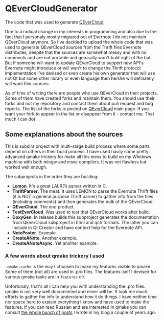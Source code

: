 # QEverCloudGenerator
The code that was used to generate [QEverCloud](https://github.com/mgsxx/QEverCloud)

Due to a radical change in my interests in programming and also due to the fact that I personaly mostly migrated out of Evernote I do not maintain QEverCloud anymore. So I've decided to upload the whole code that was used to generate QEverCloud sources from the Thrift files Evernote distributes, despite that the sources are somewhat messy and with no comments and are not portable and genarally won't buld right of the bat. But if someone will want to update QEverCloud to support new API's Evernote might introduce or will wan't to change the Thrift protocol implementation I've devised or even create his own generator that will use not Qt but some other library or even language then he/she will definately will want this sources.

As of time of writing there are people who use QEverCloud in their projects. Some of them have created forks and maintain them. You should use their forks and not my repository and contact them about pull request and bug reports. The list of the forks is posted on [QEverCloud](https://github.com/mgsxx/QEverCloud) main page. If you want your fork to appear in the list or disappear from it - contact me. That much I can do)

## Some explanations about the sources

This is subdirs project with multi-stage build process where some parts depend on others in their build process. I have used havily some pretty advanced qmake trickery for make all this mess to build on my Windows machine with both mingw and msvc compilers. It was not flawless but worked well enough.

The subprojects in the order they are building:

- [**Lemon**](http://www.hwaci.com/sw/lemon/). It's a great LALR(1) parser written in C.
- **ThriftParser**. The meat. It uses LEMON to parse the Evernote Thrift files (it is NOT a general purpose Thrift parser) to gather info from the files (including comments) and then generates the bulk of the QEverCloud.
- **QEverCloud**. The end product.
- **TestEverCloud**.  Was used to test that QEverCloud works after build.
- **DoxyGen**. In release builds this subproject generates the documentation from QEverCloud subproject in html and qch formats. The latter you can include in Qt Creator and have context help for the Evernote API.
- **NotePoster**. Example.
- **CreateANote**. Another example.
- **CreateANoteAsync**. Yet another example.

### A few words about qmake trickery I used

`.qmake.cache` is the way I choosen to make my features visible to qmake. Some of them (not all) are used in .pro files. The features iself I devised for various qmake tasks are in `features` dir.

Unfortunaly, that's all I can help you with understanding the .pro files. qmake is not very well documented and never will be. It took me much efforts to gather the info to understand how it do things. I have neither time nor space here to explain everything I know and have used to make the features. If you can read Russian and are interested in qmake you can consult [the whole bunch of posts](http://blog.mgsxx.com/?page_id=1294) I wrote in my blog a couple of years ago.









